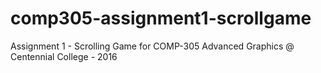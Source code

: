 # comp305-assignment1-scrollgame

Assignment 1 - Scrolling Game for COMP-305 Advanced Graphics @ Centennial College - 2016 
